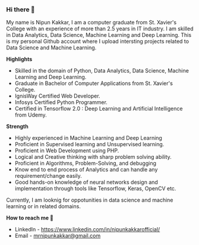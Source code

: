 ### Hi there 👋

My name is Nipun Kakkar, I am a computer graduate from St. Xavier's College with an experience of more than 2.5 years in IT industry.
I am skilled in Data Analytics, Data Science, Machine Learning and Deep Learning.
This is my personal Github account where I upload intersting projects related to Data Science and Machine Learning.

**Highlights** 

* Skilled in the domain of Python, Data Analytics, Data Science, Machine Learning and Deep Learning.
* Graduate in Bachelor of Computer Applications from St. Xavier's College.
* IgnisWay Certified Web Developer.
* Infosys Certified Python Programmer.
* Certified in Tensorflow 2.0 : Deep Learning and Artificial Intelligence from Udemy.

**Strength** 

* Highly experienced in Machine Learning and Deep Learning
* Proficient in Supervised learning and Unsupervised learning.
* Proficient in Web Development using PHP.
* Logical and Creative thinking with sharp problem solving ability.
* Proficient in Algorithms, Problem-Solving, and debugging
* Know end to end process of Analytics and can handle any requirement/change easily.
* Good hands-on knowledge of neural networks design and implementation through tools like Tensorflow,
  Keras, OpenCV etc.

Currently, I am looknig for oppotunities in data science and machine learning or in related domains.

**How to reach me 📱**
    
* LinkedIn - https://www.linkedin.com/in/nipunkakkarofficial/
* Email    - mrnipunkakkar@gmail.com
